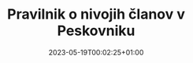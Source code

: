 ---
title: "Pravilnik o nivojih članov v Peskovniku"
date: 2023-05-19T00:02:25+01:00
description: ""
file: "2023_04_03_Pravilnik_o_nivojih_članov.pdf"
kind: "document"
---